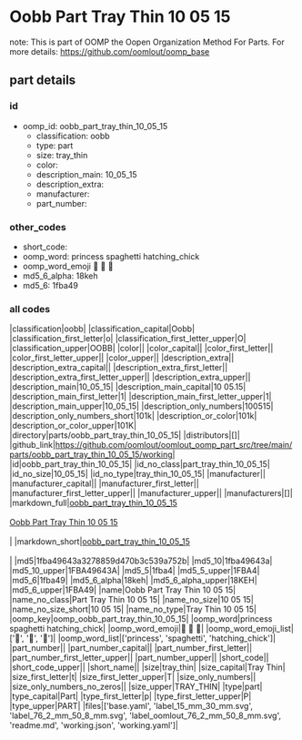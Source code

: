 # Oobb Part Tray Thin 10 05 15  

note: This is part of OOMP the Oopen Organization Method For Parts. For more details: https://github.com/oomlout/oomp_base

##  part details





### id
* oomp_id: oobb_part_tray_thin_10_05_15
  * classification: oobb
  * type: part
  * size: tray_thin
  * color: 
  * description_main: 10_05_15
  * description_extra: 
  * manufacturer: 
  * part_number: 

### other_codes
* short_code: 
* oomp_word: princess spaghetti hatching_chick
* oomp_word_emoji :princess: :spaghetti: :hatching_chick:
* md5_6_alpha: 18keh
* md5_6: 1fba49

### all codes 
|classification|oobb|
|classification_capital|Oobb|
|classification_first_letter|o|
|classification_first_letter_upper|O|
|classification_upper|OOBB|
|color||
|color_capital||
|color_first_letter||
|color_first_letter_upper||
|color_upper||
|description_extra||
|description_extra_capital||
|description_extra_first_letter||
|description_extra_first_letter_upper||
|description_extra_upper||
|description_main|10_05_15|
|description_main_capital|10 05.15|
|description_main_first_letter|1|
|description_main_first_letter_upper|1|
|description_main_upper|10_05_15|
|description_only_numbers|100515|
|description_only_numbers_short|101k|
|description_or_color|101k|
|description_or_color_upper|101K|
|directory|parts/oobb_part_tray_thin_10_05_15|
|distributors|[]|
|github_link|https://github.com/oomlout/oomlout_oomp_part_src/tree/main/parts/oobb_part_tray_thin_10_05_15/working|
|id|oobb_part_tray_thin_10_05_15|
|id_no_class|part_tray_thin_10_05_15|
|id_no_size|10_05_15|
|id_no_type|tray_thin_10_05_15|
|manufacturer||
|manufacturer_capital||
|manufacturer_first_letter||
|manufacturer_first_letter_upper||
|manufacturer_upper||
|manufacturers|[]|
|markdown_full|[oobb_part_tray_thin_10_05_15](https://github.com/oomlout/oomlout_oomp_part_src/tree/main/parts/oobb_part_tray_thin_10_05_15/working)<br>[](https://github.com/oomlout/oomlout_oomp_part_src/tree/main/parts/oobb_part_tray_thin_10_05_15/working)<br>[Oobb Part Tray Thin 10 05 15](https://github.com/oomlout/oomlout_oomp_part_src/tree/main/parts/oobb_part_tray_thin_10_05_15/working)<br><br>|
|markdown_short|[oobb_part_tray_thin_10_05_15](https://github.com/oomlout/oomlout_oomp_part_src/tree/main/parts/oobb_part_tray_thin_10_05_15/working)<br><br>|
|md5|1fba49643a3278859d470b3c539a752b|
|md5_10|1fba49643a|
|md5_10_upper|1FBA49643A|
|md5_5|1fba4|
|md5_5_upper|1FBA4|
|md5_6|1fba49|
|md5_6_alpha|18keh|
|md5_6_alpha_upper|18KEH|
|md5_6_upper|1FBA49|
|name|Oobb Part Tray Thin 10 05 15|
|name_no_class|Part Tray Thin 10 05 15|
|name_no_size|10 05 15|
|name_no_size_short|10 05 15|
|name_no_type|Tray Thin 10 05 15|
|oomp_key|oomp_oobb_part_tray_thin_10_05_15|
|oomp_word|princess spaghetti hatching_chick|
|oomp_word_emoji|:princess: :spaghetti: :hatching_chick:|
|oomp_word_emoji_list|[':princess:', ':spaghetti:', ':hatching_chick:']|
|oomp_word_list|['princess', 'spaghetti', 'hatching_chick']|
|part_number||
|part_number_capital||
|part_number_first_letter||
|part_number_first_letter_upper||
|part_number_upper||
|short_code||
|short_code_upper||
|short_name||
|size|tray_thin|
|size_capital|Tray Thin|
|size_first_letter|t|
|size_first_letter_upper|T|
|size_only_numbers||
|size_only_numbers_no_zeros||
|size_upper|TRAY_THIN|
|type|part|
|type_capital|Part|
|type_first_letter|p|
|type_first_letter_upper|P|
|type_upper|PART|
|files|['base.yaml', 'label_15_mm_30_mm.svg', 'label_76_2_mm_50_8_mm.svg', 'label_oomlout_76_2_mm_50_8_mm.svg', 'readme.md', 'working.json', 'working.yaml']|
